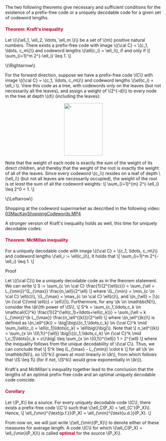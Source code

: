 <p>The two following theorems give necessary and sufficient conditions for the existence of a prefix-free code or a uniquely decodable code for a given set of codeword lengths.</p>
<div class="content-box pad-box-mini border border-trbl border-round">
<h4 style="color: #bc0031;"><strong>Theorem: Kraft's inequality</strong></h4>
Let \(\{\ell_1, \ell_2, \ldots, \ell_m \}\) be a set of \(m\) positive natural numbers. There exists a prefix-free code with image \({\cal C} = \{c_1, \ldots, c_m\}\) and codeword lengths \(\ell(c_i) = \ell_i\), if and only if \[ \sum_{i=1}^m 2^{-\ell_i} \leq 1. \]
<p><span class="element_toggler" role="button" aria-controls="group4" aria-label="Toggler" aria-expanded="false"><span class="Button">\(\Rightarrow\)</span></span></p>
<div id="group4" style="">For the forward direction, suppose we have a prefix-free code \(C\) with image \({\cal C} = \{c_1, \ldots, c_m\}\) and codeword lengths \(\ell(c_i) = \ell_i \). View this code as a tree, with codewords only on the leaves (but not necessarily all the leaves), and assign a weight of \(2^{-d}\) to every node in the tree at depth \(d\) (including the leaves):
<p><img style="display: block; margin-left: auto; margin-right: auto;" src="https://canvas.uva.nl/courses/2205/files/207712/preview?verifier=jqDwg3qkygBSbXEpSgKvKR5pQ253L3dhltqYGPUZ" alt="-" width="124" height="170" data-api-endpoint="https://canvas.uva.nl/api/v1/courses/2205/files/207712" data-api-returntype="File"><a class="instructure_file_link" title="proof-kraft.svg" href="https://canvas.uva.nl/courses/2205/files/207712/download?verifier=jqDwg3qkygBSbXEpSgKvKR5pQ253L3dhltqYGPUZ&amp;wrap=1" data-api-endpoint="https://canvas.uva.nl/api/v1/courses/2205/files/207712" data-api-returntype="File"></a></p>
Note that the weight of each node is exactly the sum of the weight of its direct children, and thereby that the weight of the root is exactly the weight of all of the leaves. Since every codeword \(c_i\) resides on a leaf of depth \(\ell_i\) (but not all leaves are necessarily occupied), the weight of the root is <i>at least</i> the sum of all the codeword weights: \[ \sum_{i=1}^{m} 2^{-\ell_i} \leq 2^0 = 1. \]</div>
<p><span class="element_toggler" role="button" aria-controls="group5" aria-label="Toggler" aria-expanded="false"><span class="Button">\(\Leftarrow\)</span></span></p>
<div id="group5" style="">Shopping at the codeword supermarket as described in the following video: <a id="media_comment_maybe" class="instructure_file_link instructure_video_link" title="03MacKayShoppingCodewords.MP4" href="https://canvas.uva.nl/courses/2205/files/190998/download?verifier=dTZeDTTYdf0l2s5N6gkjYDxVva70uXqPIJ9b8IIB&amp;wrap=1" data-api-endpoint="https://canvas.uva.nl/api/v1/courses/2205/files/190998" data-api-returntype="File">03MacKayShoppingCodewords.MP4</a>
</div>
</div>
<p>A stronger version of Kraft's inequality holds as well, this time for uniquely decodable codes:</p>
<div class="content-box pad-box-mini border border-trbl border-round">
<h4 style="color: #bc0031;"><strong>Theorem: McMillan inequality</strong></h4>
For a uniquely decodable code with image \({\cal C} = \{c_1, \ldots, c_m\}\) and codeword lengths \(\ell_i := \ell(c_i)\), it holds that \[ \sum_{i=1}^m 2^{-\ell_i} \leq 1. \]
<p><span class="element_toggler" role="button" aria-controls="group6" aria-label="Toggler" aria-expanded="false"><span class="Button">Proof</span></span></p>
<div id="group6" style="">
<div class="content-box">Let \({\cal C}\) be a uniquely decodable code as in the theorem statement. We can write \[ S := \sum_{c \in \cal C} \frac{1}{2^{\ell(c)}} = \sum_{\ell = L_{\min}}^{L_{\max}} \frac{n_\ell}{2^\ell} \] where \(L_{\min} = \min_{c \in \cal C} \ell(c)\), \(L_{\max} = \max_{c \in \cal C} \ell(c)\), and \(n_{\ell} = |\{c \in {\cal C}\mid \ell(c) = \ell\}|\). Furthermore, for any \(k \in \mathbb{N}\), consider the \(k\)th power of \(S\), \[ S^k = \sum_{c_1,\ldots,c_k \in \mathcal{C}^k} \frac{1}{2^{\ell(c_1)+\ldots+\ell(c_k)}} = \sum_{\ell = k L_{\min}}^{k L_{\max}} \frac{n_\ell^{(k)}}{2^\ell} \] where \(n_\ell^{(k)}\) is defined as \(n_\ell^{(k)} = \big|\big\{(c_1,\ldots,c_k) \in {\cal C}^k \mid \sum_i\ell(c_i) = \ell(c_1|\ldots|c_k) = \ell\big\}\big|\). Note that \[ n_\ell^{(k)} = \sum_{x \in \{0,1\}^{\ell}} \big|\{(c_1,\ldots,c_k) \in {\cal C}^k \mid \,c_1|\ldots|c_k = x\}\big| \leq \sum_{x \in \{0,1\}^{\ell}} 1 = 2^{\ell} \] where the inequality follows from the unique decodability of \(\cal C\). Thus, we can conclude that \[ S^k \leq (L_{\max} - L_{\min}) \cdot k \] for all \(k \in \mathbb{N}\), so \(S^k\) grows at most linearly in \(k\), from which follows that \(S \leq 1\) (for if not, \(S^k\) would grow exponentially in \(k\)).</div>
</div>
</div>
<p>Kraft's and McMillan's inequality together lead to the conclusion that the lengths of an optimal prefix-free code and an optimal uniquely decodable code coincide:</p>
<div class="content-box pad-box-mini border border-trbl border-round">
<h4 style="color: #bc0031;"><strong>Corollary</strong></h4>
Let \(P_X\) be a source. For every uniquely decodable code \(C\), there exists a prefix-free code \(C'\) such that \(\ell_C(P_X) = \ell_{C'}(P_X)\). Hence, \[ \ell_{\min}^{\text{p.f.}}(P_X) = \ell_{\min}^{\text{u.d.}}(P_X). \]</div>
<p>From now on, we will just write \(\ell_{\min}(P_X)\) to denote either of these measures for average length. A code \(C\) for which \(\ell_C(P_X) = \ell_{\min}(P_X)\) is called <span style="color: #bc0031;"><strong>optimal</strong></span> for the source \(P_X\).</p>